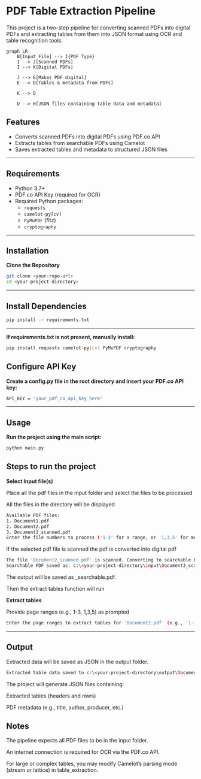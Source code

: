 # PDF Table Extraction Pipeline

This project is a two-step pipeline for converting scanned PDFs into digital PDFs and extracting tables from them into JSON format using OCR and table recognition tools.
```mermaid
graph LR
    B[Input File] --> I{PDF Type}
    I --> J[Scanned PDFs]
    I --> K[Digital PDFs]

    J --> E[Makes PDF digital]
    E --> D[Tables & metadata from PDFs]

    K --> D

    D --> H[JSON files containing table data and metadata]

```
## Features

- Converts scanned PDFs into digital PDFs using PDF.co API
- Extracts tables from searchable PDFs using Camelot
- Saves extracted tables and metadata to structured JSON files

---

## Requirements

- Python 3.7+
- PDF.co API Key (required for OCR)
- Required Python packages:
  - `requests`
  - `camelot-py[cv]`
  - `PyMuPDF` (fitz)
  - `cryptography`

---

## Installation

**Clone the Repository**
   ```bash
   git clone <your-repo-url>
   cd <your-project-directory>
   ```
---

## Install Dependencies
   ```bash
   pip install -r requirements.txt
   ```
---

**If requirements.txt is not present, manually install:**
   ```bash
   pip install requests camelot-py[cv] PyMuPDF cryptography
   ```
## Configure API Key
**Create a config.py file in the root directory and insert your PDF.co API key:**
  ```bash
  API_KEY = "your_pdf_co_api_key_here"
  ```

---

## Usage
**Run the project using the main script:**
  ```bash
  python main.py
```

## Steps to run the project 
**Select Input file(s)**

Place all the pdf files in the input folder and select the files to be processed

All the files in the directory will be displayed
```bash
Available PDF files:
1. Document1.pdf
2. Document2.pdf
3. Document3_scanned.pdf
Enter the file numbers to process ('1-3' for a range, or '1,3,5' for multiple files):
```
If the selected pdf file is scanned the pdf is converted into digital pdf
```bash
The file 'Document2_scanned.pdf' is scanned. Converting to searchable PDF...
Searchable PDF saved as: c:\<your-project-directory\input\Document3_scanned_searchable.pdf
```
The output will be saved as <filename>_searchable.pdf.

Then the extract tables function will run

**Extract tables**

Provide page ranges (e.g., 1-3, 1,3,5) as prompted
```bash
Enter the page ranges to extract tables for 'Document2.pdf' (e.g., '1-3' or '1,2,3'): 2
```
---

## Output
Extracted data will be saved as JSON in the output folder.

```bash
Extracted table data saved to c:\<your-project-directory\output\Document2_tables.json
```

The project will generate JSON files containing:

Extracted tables (headers and rows)

PDF metadata (e.g., title, author, producer, etc.)



## Notes

The pipeline expects all PDF files to be in the input folder.

An internet connection is required for OCR via the PDF.co API.

For large or complex tables, you may modify Camelot’s parsing mode (stream or lattice) in table_extraction.

